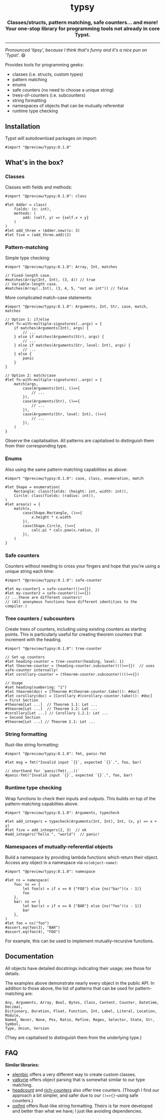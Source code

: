 <h1 align='center'>typsy</h1>
<h3 align='center'>Classes/structs, pattern matching, safe counters... and more!<br>Your one-stop library for programming tools not already in core Typst.</h3>

---

_Pronounced 'tipsy', because I think that's funny and it's a nice pun on 'Typst'._ 😄

Provides tools for programming geeks:

- classes (i.e. structs, custom types)
- pattern matching
- enums
- safe counters (no need to choose a unique string)
- trees-of-counters (i.e. subcounters)
- string formatting
- namespaces of objects that can be mutually referential
- runtime type checking

## Installation

Typst will autodownload packages on import:
```typst
#import "@preview/typsy:0.1.0"
```

## What's in the box?

### Classes

Classes with fields and methods:
```typst
#import "@preview/typsy:0.1.0": class

#let Adder = class(
    fields: (x: int),
    methods: (
        add: (self, y) => {self.x + y}
    )
)
#let add_three = (Adder.new)(x: 3)
#let five = (add_three.add)(2)
```

### Pattern-matching

Simple type checking:
```typst
#import "@preview/typsy:0.1.0": Array, Int, matches

// Fixed-length case.
#matches(Array(Int, Int), (3, 4)) // true
// Variable-length case.
#matches(Array(..Int), (3, 4, 5, "not an int")) // false
```

More complicated match-case statements:
```typst
#import "@preview/typsy:0.1.0": Arguments, Int, Str, case, match, matches

// Option 1: if/else
#let fn-with-multiple-signatures(..args) = {
    if matches(Arguments(Int), args) {
        // ...
    } else if matches(Arguments(Str), args) {
        // ...
    } else if matches(Arguments(Str, level: Int), args) {
        // ...
    } else {
        panic
    }
}

// Option 2: match/case
#let fn-with-multiple-signatures(..args) = {
    match(args,
        case(Arguments(Int), ()=>{
            // ...
        }),
        case(Arguments(Str), ()=>{
            // ...
        }),
        case(Arguments(Str, level: Int), ()=>{
            // ...
        }),
    )
}
```

Observe the capitalisation. All patterns are capitalised to distinguish them from their corresponding type.

### Enums

Also using the same pattern-matching capabilities as above:
```typst
#import "@preview/typsy:0.1.0": case, class, enumeration, match

#let Shape = enumeration(
    Rectangle: class(fields: (height: int, width: int)),
    Circle: class(fields: (radius: int)),
)
#let area(x) = {
    match(x,
        case(Shape.Rectangle, ()=>{
            x.height * x.width
        }),
        case(Shape.Circle, ()=>{
            calc.pi * calc.pow(x.radius, 2)
        }),
    )
}
```

### Safe counters

Counters without needing to cross your fingers and hope that you're using a unique string each time:
```typst
#import "@preview/typsy:0.1.0": safe-counter

#let my-counter1 = safe-counter(()=>{})
#let my-counter2 = safe-counter(()=>{})
// ...these are different counters!
// (All anonymous functions have different identities to the compiler.)
```

### Tree counters / subcounters

Create trees of counters, including using existing counters as starting points. This is particularly useful for creating theorem counters that increment with the heading.
```typst
#import "@preview/typsy:0.1.0": tree-counter

// Set up counters
#let heading-counter = tree-counter(heading, level: 1)
#let theorem-counter = (heading-counter.subcounter)(()=>{})  // uses safe-counter internally!
#let corollary-counter = (theorem-counter.subcounter)(()=>{})

// Usage
#set heading(numbering: "1")
#let theorem(doc) = [Theorem #(theorem-counter.take)(): #doc]
#let corollary(doc) = [Corollary #(corollary-counter.take)(): #doc]
= First Section
#theorem[Let ...]  // Theorem 1.1: Let ...
#theorem[Let ...]  // Theorem 1.2: Let ...
#corollary[Let ...] // Corollary 1.2.1: Let ...
= Second Section
#theorem[Let ...] // Theorem 2.1: Let ...
```

### String formatting

Rust-like string formatting:
```typst
#import "@preview/typsy:0.1.0": fmt, panic-fmt

#let msg = fmt("Invalid input `{}`, expected `{}`.", foo, bar)

// shorthand for `panic(fmt(...))`
#panic-fmt("Invalid input `{}`, expected `{}`.", foo, bar)
```

### Runtime type checking

Wrap functions to check their inputs and outputs. This builds on top of the pattern-matching capablities above.
```typst
#import "@preview/typsy:0.1.0": Arguments, typecheck

#let add_integers = typecheck(Arguments(Int, Int), Int, (x, y) => x + y)
#let five = add_integers(2, 3)  // ok
#add_integers("hello ", "world")  // panic!
```

### Namespaces of mutually-referential objects

Build a namespace by providing lambda functions which return their object. Access any object in a namespace via `ns(object-name)`:
```typst
#import "@preview/typsy:0.1.0": namespace

#let ns = namespace(
    foo: ns => {
        let foo(x) = if x == 0 {"FOO"} else {ns("bar")(x - 1)}
        foo
    },
    bar: ns => {
        let bar(x) = if x == 0 {"BAR"} else {ns("foo")(x - 1)}
        bar
    },
)
#let foo = ns("foo")
#assert.eq(foo(3), "BAR")
#assert.eq(foo(4), "FOO")
```
For example, this can be used to implement mutually-recursive functions.

## Documentation

All objects have detailed docstrings indicating their usage; see those for details.

The examples above demonstrate nearly every object in the public API. In addition to those above, the list of patterns that can be used for pattern-matching are:
```typst
Any, Arguments, Array, Bool, Bytes, Class, Content, Counter, Datetime, Decimal,
Dictionary, Duration, Float, Function, Int, Label, Literal, Location, Module,
Named, Never, None, Pos, Ratio, Refine, Regex, Selector, State, Str, Symbol,
Type, Union, Version
```
(They are capitalised to distinguish them from the underlying type.)

## FAQ

**Similar libraries:**

- [elembic](https://github.com/pgbiel/elembic) offers a very different way to create custom classes.
- [valkyrie](https://github.com/typst-community/valkyrie) offers object parsing that is somewhat similar to our type matching.
- [headcount](https://github.com/jbirnick/typst-headcount) and [rich-counters](https://typst.app/universe/package/rich-counters/) also offer tree counters. (Though I find our approach a bit simpler, and safer due to our `()=>{}`-using safe counters.)
- [oxifmt](https://github.com/PgBiel/typst-oxifmt) offers Rust-like string formatting. Theirs is far more developed and better than what we have; I just like avoiding dependencies.

